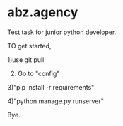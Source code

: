 # abz.agency
Test task for junior python developer.

TO get started, 

1)use git pull <link>


2) Go to "config"


3)"pip install -r requirements"


4)"python manage.py runserver"

Bye.
